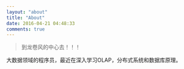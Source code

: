 ```yaml
---
layout: "about"
title: "About"
date: 2016-04-21 04:48:33
comments: true
---
```


>到龙卷风的中心去！！！

大数据领域的程序员，最近在深入学习OLAP，分布式系统和数据库原理。